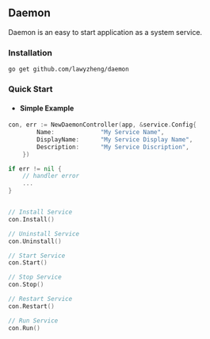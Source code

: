 ## Daemon

Daemon is an easy to start application as a system service.

### Installation
```shell
go get github.com/lawyzheng/daemon
```

### Quick Start
- #### Simple Example
```go
con, err := NewDaemonController(app, &service.Config{
		Name:             "My Service Name",       
		DisplayName:      "My Service Display Name", 
		Description:      "My Service Discription",           
	})

if err != nil {
    // handler error
    ...
}


// Install Service
con.Install()

// Uninstall Service
con.Uninstall()

// Start Service
con.Start()

// Stop Service
con.Stop()

// Restart Service
con.Restart()

// Run Service
con.Run()
```